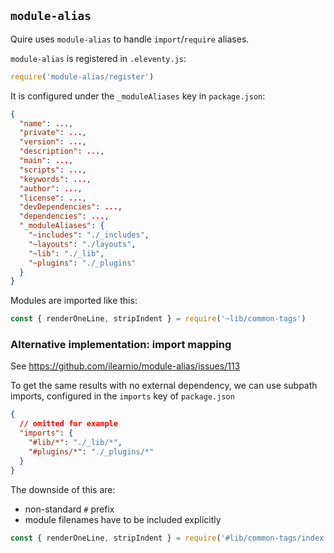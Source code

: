 ## `module-alias`

Quire uses `module-alias` to handle `import`/`require` aliases. 

`module-alias` is registered in `.eleventy.js`:

``` javascript
require('module-alias/register')
```

It is configured under the `_moduleAliases` key in `package.json`:

``` json
{
  "name": ...,
  "private": ...,
  "version": ...,
  "description": ...,
  "main": ...,
  "scripts": ...,
  "keywords": ...,
  "author": ...,
  "license": ...,
  "devDependencies": ...,
  "dependencies": ...,
  "_moduleAliases": {
    "~includes": "./_includes",
    "~layouts": "./layouts",
    "~lib": "./_lib",
    "~plugins": "./_plugins"
  }
}
```

Modules are imported like this:

``` javascript
const { renderOneLine, stripIndent } = require('~lib/common-tags')
```

### Alternative implementation: import mapping

See https://github.com/ilearnio/module-alias/issues/113

To get the same results with no external dependency, we can use subpath imports, configured in the `imports` key of `package.json`

``` json
{
  // omitted for example
  "imports": {
    "#lib/*": "./_lib/*",
    "#plugins/*": "./_plugins/*"
  }
}
```

The downside of this are:
- non-standard `#` prefix
- module filenames have to be included explicitly

``` javascript
const { renderOneLine, stripIndent } = require('#lib/common-tags/index.js')
```
